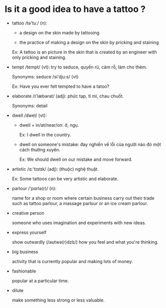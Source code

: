 # Is it a good idea to have a tattoo ?

- tattoo /tə'tuː/ (n): 
    
    - a design on the skin made by tattooing
                     
    - the practice of making a design on the skin by pricking and staining

    Ex: A tattoo is an picture in the skin that is created by an engineer with only pricking and staining.

- tempt /tempt/ (vt): try to seduce, quyến rũ, cám rỗ, làm cho thèm.

    Synonyms: seduce /si'dju:s/ (vt)

    Ex: Have you ever felt tempted to have a tatoo?

- elaborate /ɪ'læbərət/ (adj): phức tạp, tỉ mỉ, chau chuốt.

    Synonyms: detail

- dwell /dwel/ (vt):

    - dwell + in/at/near/on: ở, ngụ.

        Ex: I dwell in the country.

    - dwell on someone's mistake: đay nghiến về lỗi của người nào đó một cách thường xuyên.

        Ex: We should dwell on our mistake and move forward.

- artistic /ɑː'tɪstɪk/ (adj): (thuộc) nghệ thuật.

    Ex: Some tattoos can be very artistic and  elaborate.

- parlour /'pɑrlə(r)/ (n): 

    name for a shop or room where certain business carry out their trade such as tattoo parlour, a massage parlour or an ice cream parlour.


- creative person

    someone who uses imagination and experiments with new ideas.

- express yourself

    show outwardly (/aʊtwə(r)dzlɪ/) how you feel and what you're thinking.


- big business

    activity that is currently popular and making lots of money.


- fashionable

    popular at a particular time.

- dilute

    make something less strong or less valuable.